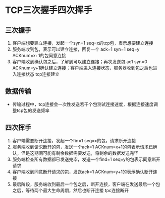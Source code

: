 # TCP三次握手四次挥手
## 三次握手
1. 客户端想要建立连接，发起一个syn=1 seq=x的tcp包，表示想要建立连接
2. 服务端收到包，表示可以建立连接，回复一个 ack=1 syn=1 seq=y ACKnum=x+1的包同意连接
3. 客户端收到确认包之后，了解到可以建立连接；再次发送包 ac1 syn=0 ACKnum=y+1确认建立连接；客户端进入连接状态，服务器收到包之后也进入连接状态 tcp连接建立

## 数据传输
* 传输过程中，tcp连接会一次性发送若干个包测试连接速度，根据连接速度调整tcp包的发送频率

## 四次挥手
1. 客户端需要断开连接，发起一个fin=1 seq=x的包，请求断开连接
2. 服务端收到请求断开的包，发送一个ack=1 ACKnum=x+1的包表示请求已确认，但是这期间可能有剩余数据需要发送，将剩余的数据发送完毕
3. 服务端检查所有数据都已发送完毕，发送一个find=1 seq=y的包表示同意断开请求
4. 客户端收到同意断开请求的包，发送ack=1 ACKnum=y+1的表示确认断开连接
5. 最后阶段，服务端收到最后一个包之后，断开连接，客户端在发送最后一个包之后，等待两个最大生命周期，然后也断开连接 tpc连接断开